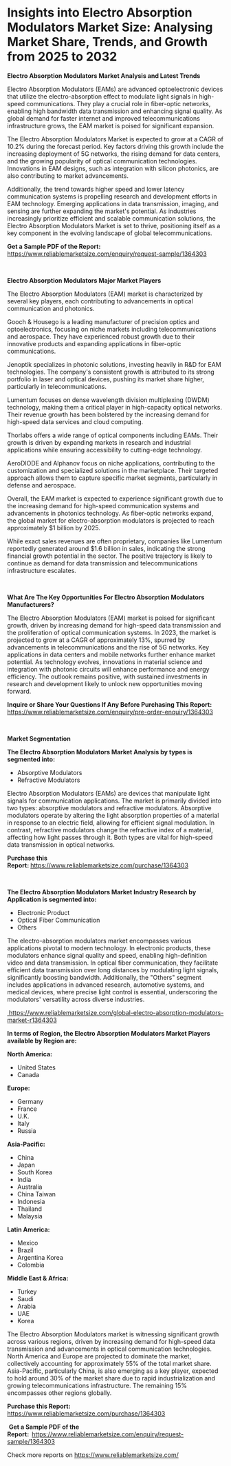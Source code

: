 <p><h1>Insights into Electro Absorption Modulators Market Size: Analysing Market Share, Trends, and Growth from 2025 to 2032</h1></p><p><strong>Electro Absorption Modulators Market Analysis and Latest Trends</strong></p>
<p><p>Electro Absorption Modulators (EAMs) are advanced optoelectronic devices that utilize the electro-absorption effect to modulate light signals in high-speed communications. They play a crucial role in fiber-optic networks, enabling high bandwidth data transmission and enhancing signal quality. As global demand for faster internet and improved telecommunications infrastructure grows, the EAM market is poised for significant expansion.</p><p>The Electro Absorption Modulators Market is expected to grow at a CAGR of 10.2% during the forecast period. Key factors driving this growth include the increasing deployment of 5G networks, the rising demand for data centers, and the growing popularity of optical communication technologies. Innovations in EAM designs, such as integration with silicon photonics, are also contributing to market advancements. </p><p>Additionally, the trend towards higher speed and lower latency communication systems is propelling research and development efforts in EAM technology. Emerging applications in data transmission, imaging, and sensing are further expanding the market's potential. As industries increasingly prioritize efficient and scalable communication solutions, the Electro Absorption Modulators Market is set to thrive, positioning itself as a key component in the evolving landscape of global telecommunications.</p></p>
<p><strong>Get a Sample PDF of the Report:&nbsp;</strong> <a href="https://www.reliablemarketsize.com/enquiry/request-sample/1364303?utm_campaign=2945&utm_medium=2&utm_source=Github&utm_content=ia&utm_term=07042025&utm_id=electro-absorption-modulators">https://www.reliablemarketsize.com/enquiry/request-sample/1364303</a></p>
<p>&nbsp;</p>
<p><strong>Electro Absorption Modulators Major Market Players</strong></p>
<p><p>The Electro Absorption Modulators (EAM) market is characterized by several key players, each contributing to advancements in optical communication and photonics. </p><p>Gooch & Housego is a leading manufacturer of precision optics and optoelectronics, focusing on niche markets including telecommunications and aerospace. They have experienced robust growth due to their innovative products and expanding applications in fiber-optic communications.</p><p>Jenoptik specializes in photonic solutions, investing heavily in R&D for EAM technologies. The company's consistent growth is attributed to its strong portfolio in laser and optical devices, pushing its market share higher, particularly in telecommunications.</p><p>Lumentum focuses on dense wavelength division multiplexing (DWDM) technology, making them a critical player in high-capacity optical networks. Their revenue growth has been bolstered by the increasing demand for high-speed data services and cloud computing.</p><p>Thorlabs offers a wide range of optical components including EAMs. Their growth is driven by expanding markets in research and industrial applications while ensuring accessibility to cutting-edge technology.</p><p>AeroDIODE and Alphanov focus on niche applications, contributing to the customization and specialized solutions in the marketplace. Their targeted approach allows them to capture specific market segments, particularly in defense and aerospace.</p><p>Overall, the EAM market is expected to experience significant growth due to the increasing demand for high-speed communication systems and advancements in photonics technology. As fiber-optic networks expand, the global market for electro-absorption modulators is projected to reach approximately $1 billion by 2025.</p><p>While exact sales revenues are often proprietary, companies like Lumentum reportedly generated around $1.6 billion in sales, indicating the strong financial growth potential in the sector. The positive trajectory is likely to continue as demand for data transmission and telecommunications infrastructure escalates.</p></p>
<p>&nbsp;</p>
<p><strong>What Are The Key Opportunities For Electro Absorption Modulators Manufacturers?</strong></p>
<p><p>The Electro Absorption Modulators (EAM) market is poised for significant growth, driven by increasing demand for high-speed data transmission and the proliferation of optical communication systems. In 2023, the market is projected to grow at a CAGR of approximately 13%, spurred by advancements in telecommunications and the rise of 5G networks. Key applications in data centers and mobile networks further enhance market potential. As technology evolves, innovations in material science and integration with photonic circuits will enhance performance and energy efficiency. The outlook remains positive, with sustained investments in research and development likely to unlock new opportunities moving forward.</p></p>
<p><strong>Inquire or Share Your Questions If Any Before Purchasing This Report:</strong> <a href="https://www.reliablemarketsize.com/enquiry/pre-order-enquiry/1364303?utm_campaign=2945&utm_medium=2&utm_source=Github&utm_content=ia&utm_term=07042025&utm_id=electro-absorption-modulators">https://www.reliablemarketsize.com/enquiry/pre-order-enquiry/1364303</a></p>
<p>&nbsp;</p>
<p><strong>Market Segmentation</strong></p>
<p><strong>The Electro Absorption Modulators Market Analysis by types is segmented into:</strong></p>
<p><ul><li>Absorptive Modulators</li><li>Refractive Modulators</li></ul></p>
<p><p>Electro Absorption Modulators (EAMs) are devices that manipulate light signals for communication applications. The market is primarily divided into two types: absorptive modulators and refractive modulators. Absorptive modulators operate by altering the light absorption properties of a material in response to an electric field, allowing for efficient signal modulation. In contrast, refractive modulators change the refractive index of a material, affecting how light passes through it. Both types are vital for high-speed data transmission in optical networks.</p></p>
<p><strong>Purchase this Report:&nbsp;</strong><a href="https://www.reliablemarketsize.com/purchase/1364303?utm_campaign=2945&utm_medium=2&utm_source=Github&utm_content=ia&utm_term=07042025&utm_id=electro-absorption-modulators">https://www.reliablemarketsize.com/purchase/1364303</a></p>
<p>&nbsp;</p>
<p><strong>The Electro Absorption Modulators Market Industry Research by Application is segmented into:</strong></p>
<p><ul><li>Electronic Product</li><li>Optical Fiber Communication</li><li>Others</li></ul></p>
<p><p>The electro-absorption modulators market encompasses various applications pivotal to modern technology. In electronic products, these modulators enhance signal quality and speed, enabling high-definition video and data transmission. In optical fiber communication, they facilitate efficient data transmission over long distances by modulating light signals, significantly boosting bandwidth. Additionally, the "Others" segment includes applications in advanced research, automotive systems, and medical devices, where precise light control is essential, underscoring the modulators' versatility across diverse industries.</p></p>
<p><a href="https://www.reliablemarketsize.com/global-electro-absorption-modulators-market-r1364303?utm_campaign=2945&utm_medium=2&utm_source=Github&utm_content=ia&utm_term=07042025&utm_id=electro-absorption-modulators">&nbsp;https://www.reliablemarketsize.com/global-electro-absorption-modulators-market-r1364303</a></p>
<p><strong>In terms of Region, the Electro Absorption Modulators Market Players available by Region are:</strong></p>
<p>
    <p> <strong> North America: </strong>
        <ul>
            <li>United States</li>
            <li>Canada</li>
        </ul>
        </p> 
    <p> <strong> Europe: </strong>
        <ul>
            <li>Germany</li>
            <li>France</li>
            <li>U.K.</li>
            <li>Italy</li>
            <li>Russia</li>
        </ul>
        </p> 
    <p> <strong> Asia-Pacific: </strong>
        <ul>
            <li>China</li>
            <li>Japan</li>
            <li>South Korea</li>
            <li>India</li>
            <li>Australia</li>
            <li>China Taiwan</li>
            <li>Indonesia</li>
            <li>Thailand</li>
            <li>Malaysia</li>
        </ul>
        </p> 
    <p> <strong> Latin America: </strong>
        <ul>
            <li>Mexico</li>
            <li>Brazil</li>
            <li>Argentina Korea</li>
            <li>Colombia</li>
        </ul>
        </p> 
    <p> <strong> Middle East & Africa: </strong>
        <ul>
            <li>Turkey</li>
            <li>Saudi</li>
            <li>Arabia</li>
            <li>UAE</li>
            <li>Korea</li>
        </ul>
    </p>
    </p>
<p><p>The Electro Absorption Modulators market is witnessing significant growth across various regions, driven by increasing demand for high-speed data transmission and advancements in optical communication technologies. North America and Europe are projected to dominate the market, collectively accounting for approximately 55% of the total market share. Asia-Pacific, particularly China, is also emerging as a key player, expected to hold around 30% of the market share due to rapid industrialization and growing telecommunications infrastructure. The remaining 15% encompasses other regions globally.</p></p>
<p><strong>Purchase this Report: </strong><a href="https://www.reliablemarketsize.com/purchase/1364303?utm_campaign=2945&utm_medium=2&utm_source=Github&utm_content=ia&utm_term=07042025&utm_id=electro-absorption-modulators">https://www.reliablemarketsize.com/purchase/1364303</a></p>
<p>&nbsp;<strong>Get a Sample PDF of the Report:&nbsp;&nbsp;</strong><a href="https://www.reliablemarketsize.com/enquiry/request-sample/1364303?utm_campaign=2945&utm_medium=2&utm_source=Github&utm_content=ia&utm_term=07042025&utm_id=electro-absorption-modulators">https://www.reliablemarketsize.com/enquiry/request-sample/1364303</a></p>
<p><strong></strong></p>
<p>Check more reports on <a href="https://www.reliablemarketsize.com/?utm_campaign=2945&utm_medium=2&utm_source=Github&utm_content=ia&utm_term=07042025&utm_id=electro-absorption-modulators">https://www.reliablemarketsize.com/</a></p>